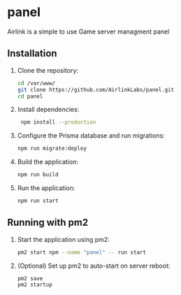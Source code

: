 # panel
Airlink is a simple to use Game server managment panel

## Installation

1. Clone the repository:
   ```bash
   cd /var/www/
   git clone https://github.com/AirlinkLabs/panel.git
   cd panel
   ```

2. Install dependencies:
   ```bash
    npm install --production
   ```

3. Configure the Prisma database and run migrations:
   ```bash
   npm run migrate:deploy
   ```

4. Build the application:
   ```bash
   npm run build
   ```

5. Run the application:
   ```bash
   npm run start
   ```

## Running with pm2

1. Start the application using pm2:
   ```bash
   pm2 start npm --name "panel" -- run start
   ```

2. (Optional) Set up pm2 to auto-start on server reboot:
   ```bash
   pm2 save
   pm2 startup
   ```